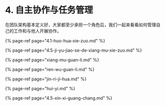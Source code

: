 # 4. 自主协作与任务管理

在团队架构基本定义好，大家都至少承担一个角色后，我们一起来看看如何管理自己的工作和与他人开展协作。​

{% page-ref page="4.1-huo-hua-xie-zuo.md" %}

{% page-ref page="4.5-ji-yu-jiao-se-de-xiang-mu-xie-zuo.md" %}

{% page-ref page="xiang-mu-guan-li.md" %}

{% page-ref page="ren-wu-guan-li.md" %}

{% page-ref page="jin-ri-ji-hua.md" %}

{% page-ref page="hui-yi.md" %}

{% page-ref page="4.5-xin-xi-guang-chang.md" %}



